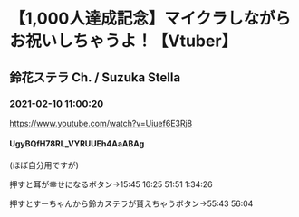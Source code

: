 # 【1,000人達成記念】マイクラしながらお祝いしちゃうよ！【Vtuber】
## 鈴花ステラ Ch. / Suzuka Stella
### 2021-02-10 11:00:20
https://www.youtube.com/watch?v=Uiuef6E3Rj8
#### UgyBQfH78RL_VYRUUEh4AaABAg
(ほぼ自分用ですが)

押すと耳が幸せになるボタン→15:45 16:25 51:51 1:34:26

押すとすーちゃんから鈴カステラが貰えちゃうボタン→55:43 56:04

